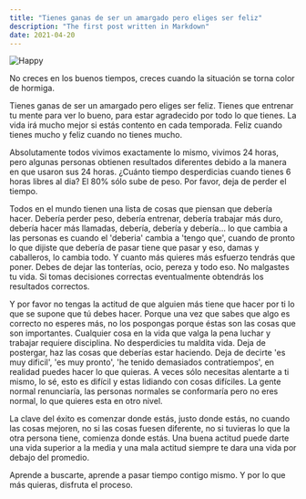 ```yaml
---
title: "Tienes ganas de ser un amargado pero eliges ser feliz"
description: "The first post written in Markdown"
date: 2021-04-20
---
```


![Happy](https://images.unsplash.com/photo-1454486837617-ce8e1ba5ebfe?ixlib=rb-1.2.1&ixid=MnwxMjA3fDB8MHxwaG90by1wYWdlfHx8fGVufDB8fHx8&auto=format&fit=crop&w=2852&q=80)

No creces en los buenos tiempos, creces cuando la situación se torna color de hormiga.

Tienes ganas de ser un amargado pero eliges ser feliz. Tienes que entrenar tu mente para ver lo bueno, para estar agradecido por todo lo que tienes. La vida irá mucho mejor si estás contento en cada temporada. Feliz cuando tienes mucho y feliz cuando no tienes mucho.

Absolutamente todos vivimos exactamente lo mismo, vivimos 24 horas, pero algunas personas obtienen resultados diferentes debido a la manera en que usaron sus 24 horas. ¿Cuánto tiempo desperdicias cuando tienes 6 horas libres al dia? El 80% sólo sube de peso. Por favor, deja de perder el tiempo.

Todos en el mundo tienen una lista de cosas que piensan que debería hacer. Debería perder peso, debería entrenar, debería trabajar más duro, debería hacer más llamadas, debería, debería y debería... lo que cambia a las personas es cuando el 'deberia' cambia a 'tengo que', cuando de pronto lo que dijiste que debería de pasar tiene que pasar y eso, damas y caballeros, lo cambia todo. Y cuanto más quieres más esfuerzo tendrás que poner. Debes de dejar las tonterías, ocio, pereza y todo eso. No malgastes tu vida. Si tomas decisiones correctas eventualmente obtendrás los resultados correctos.

Y por favor no tengas la actitud de que alguien más tiene que hacer por ti lo que se supone que tú debes hacer. Porque una vez que sabes que algo es correcto no esperes más, no los pospongas porque éstas son las cosas que son importantes. Cualquier cosa en la vida que valga la pena luchar y trabajar requiere disciplina. No desperdicies tu maldita vida. Deja de postergar, haz las cosas que deberías estar haciendo. Deja de decirte 'es muy dificil', 'es muy pronto', 'he tenido demasiados contratiempos', en realidad puedes hacer lo que quieras. A veces sólo necesitas alentarte a ti mismo, lo sé, esto es difícil y estas lidiando con cosas difíciles. La gente normal renunciaría, las personas normales se conformaría pero no eres normal, lo que quieres esta en otro nivel.

La clave del éxito es comenzar donde estás, justo donde estás, no cuando las cosas mejoren, no si las cosas fuesen diferente, no si tuvieras lo que la otra persona tiene, comienza donde estás. Una buena actitud puede darte una vida superior a la media y una mala actitud siempre te dara una vida por debajo del promedio.

Aprende a buscarte, aprende a pasar tiempo contigo mismo. Y por lo que más quieras, disfruta el proceso.